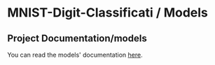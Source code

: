# MNIST-Digit-Classificati / Models

##  Project Documentation/models

You can read the models' documentation [here](https://docs.google.com/document/d/1_J24mj7XxqnSuar8LxZALmtAb9PtCm6bRXJowGm6pDQ/edit?usp=sharing).
